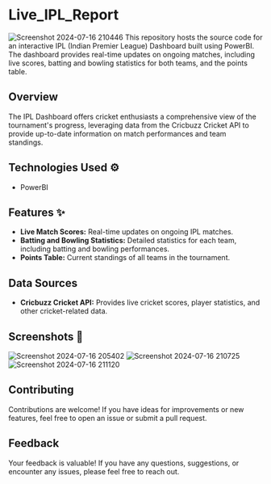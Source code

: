 # Live_IPL_Report
![Screenshot 2024-07-16 210446](https://github.com/user-attachments/assets/373a3706-338f-4a6b-b844-10e6133e9d8c) 
This repository hosts the source code for an interactive IPL (Indian Premier League) Dashboard built using PowerBI. The dashboard provides real-time updates on ongoing matches, including live scores, batting and bowling statistics for both teams, and the points table.

## Overview
The IPL Dashboard offers cricket enthusiasts a comprehensive view of the tournament's progress, leveraging data from the Cricbuzz Cricket API to provide up-to-date information on match performances and team standings.

## Technologies Used ⚙
- PowerBI

## Features ✨
- **Live Match Scores:** Real-time updates on ongoing IPL matches.
- **Batting and Bowling Statistics:** Detailed statistics for each team, including batting and bowling performances.
- **Points Table:** Current standings of all teams in the tournament.

## Data Sources
- **Cricbuzz Cricket API:** Provides live cricket scores, player statistics, and other cricket-related data.

## Screenshots 📸
![Screenshot 2024-07-16 205402](https://github.com/user-attachments/assets/225bd7ee-5809-49d4-b869-1e57aee77cc7)
![Screenshot 2024-07-16 210725](https://github.com/user-attachments/assets/936dd6fa-13e5-4d91-a5ab-5faa0e764982)
![Screenshot 2024-07-16 211120](https://github.com/user-attachments/assets/43a8e86b-4318-4365-8bf3-f824fa9c2af4)

## Contributing
Contributions are welcome! If you have ideas for improvements or new features, feel free to open an issue or submit a pull request.

## Feedback
Your feedback is valuable! If you have any questions, suggestions, or encounter any issues, please feel free to reach out.



